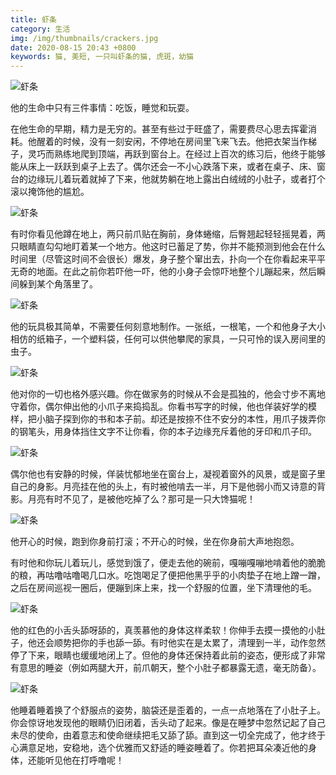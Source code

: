 ```yaml
---
title: 虾条
category: 生活
img: /img/thumbnails/crackers.jpg
date: 2020-08-15 20:43 +0800
keywords: 猫, 美短, 一只叫虾条的猫, 虎斑，幼猫
---
```


![虾条](/img/crackers/1.jpg)

他的生命中只有三件事情：吃饭，睡觉和玩耍。

在他生命的早期，精力是无穷的。甚至有些过于旺盛了，需要费尽心思去挥霍消耗。他醒着的时候，没有一刻安闲，不停地在房间里飞来飞去。他把衣架当作梯子，灵巧而熟练地爬到顶端，再跃到窗台上。在经过上百次的练习后，他终于能够能从床上一跃跃到桌子上去了。偶尔还会一不小心跌落下来，或者在桌子、床、窗台的边缘玩儿着玩着就掉了下来，他就势躺在地上露出白绒绒的小肚子，或者打个滚以掩饰他的尴尬。

![虾条](/img/crackers/2.jpg)

有时你看见他蹲在地上，两只前爪贴在胸前，身体蜷缩，后臀翘起轻轻摇晃着，两只眼睛直勾勾地盯着某一个地方。他这时已蓄足了势，你并不能预测到他会在什么时间里（尽管这时间不会很长）爆发，身子整个窜出去，扑向一个在你看起来平平无奇的地面。在此之前你若吓他一吓，他的小身子会惊吓地整个儿蹦起来，然后瞬间躲到某个角落里了。

![虾条](/img/crackers/5.jpg)

他的玩具极其简单，不需要任何刻意地制作。一张纸，一根笔，一个和他身子大小相仿的纸箱子，一个塑料袋，任何可以供他攀爬的家具，一只可怜的误入房间里的虫子。

![虾条](/img/crackers/3.jpg)

他对你的一切也格外感兴趣。你在做家务的时候从不会是孤独的，他会寸步不离地守着你，偶尔伸出他的小爪子来捣捣乱。你看书写字的时候，他也佯装好学的模样，把小脑子探到你的书和本子前。却还是按捺不住不安分的本性，用爪子拨弄你的钢笔头，用身体挡住文字不让你看，你的本子边缘充斥着他的牙印和爪子印。

![虾条](/img/crackers/4.jpg)

偶尔他也有安静的时候，佯装忧郁地坐在窗台上，凝视着窗外的风景，或是窗子里自己的身影。月亮挂在他的头上，有时被他啃去一半，月下是他弱小而又诗意的背影。月亮有时不见了，是被他吃掉了么？那可是一只大馋猫呢！

![虾条](/img/crackers/8.jpg)

他开心的时候，跑到你身前打滚；不开心的时候，坐在你身前大声地抱怨。

有时他和你玩儿着玩儿，感觉到饿了，便走去他的碗前，嘎嘣嘎嘣地啃着他的脆脆的粮，再咕噜咕噜喝几口水。吃饱喝足了便把他黑乎乎的小肉垫子在地上蹭一蹭，之后在房间巡视一圈后，便蹦到床上来，找一个舒服的位置，坐下清理他的毛。

![虾条](/img/crackers/6.jpg)

他的红色的小舌头舔呀舔的，真羡慕他的身体这样柔软！你伸手去摸一摸他的小肚子，他还会顺势把你的手也舔一舔。有时他实在是太累了，清理到一半，动作忽然停了下来，眼睛也缓缓地闭上了。但他的身体还保持着此前的姿态，便形成了非常有意思的睡姿（例如两腿大开，前爪朝天，整个小肚子都暴露无遗，毫无防备）。

![虾条](/img/crackers/7.jpg)

他睡着睡着换了个舒服点的姿势，脑袋还是歪着的，一点一点地落在了小肚子上。你会惊讶地发现他的眼睛仍旧闭着，舌头动了起来。像是在睡梦中忽然记起了自己未尽的使命，由着意志和使命继续把毛又舔了舔。直到这一切全完成了，他才终于心满意足地，安稳地，选个优雅而又舒适的睡姿睡着了。你若把耳朵凑近他的身体，还能听见他在打呼噜呢！

